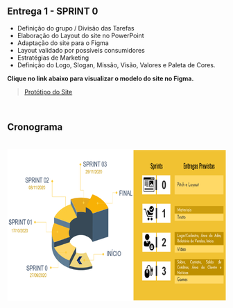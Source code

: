 ## Entrega 1 - SPRINT 0

* Definição do grupo / Divisão das Tarefas 
* Elaboração do Layout do site no PowerPoint 
* Adaptação do site para o Figma 
* Layout validado por possíveis consumidores 
* Estratégias de Marketing 
* Definição do Logo, Slogan, Missão, Visão, Valores e Paleta de Cores.


**Clique no link abaixo para visualizar o modelo do site no Figma.**  
> [Protótipo do Site](https://www.figma.com/proto/IxIHeo1bBkB5B3z1DoVQIN/PI-Fatec?node-id=1%3A7&scaling=scale-down-width&hide-ui=1)

<br>

## Cronograma

<h1 align="center"> <img src = "/SPRINT 0/_Imagens/planejamento.png" width="650" height="350" /></h1>
